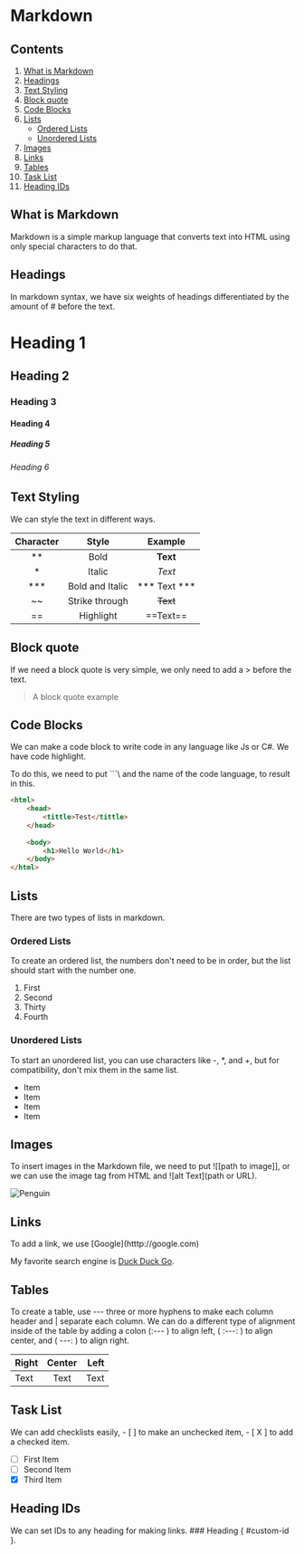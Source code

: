 # Markdown

## Contents

1. [What is Markdown](#what-is-markdown)
2. [Headings](#headings)
3. [Text Styling](#text-styling)
4. [Block quote](#block-quote)
5. [Code Blocks](#code-blocks)
6. [Lists](#lists)
   * [Ordered Lists](#ordered-lists)
   * [Unordered Lists](#unordered-lists)
7. [Images](#images)
8. [Links](#links)
9. [Tables](#tables)
10. [Task List](#task-list)
11. [Heading IDs](#heading-ids)

<div style="page-break-after: always;"></div>

## What is Markdown

Markdown is a simple markup language that converts text into HTML using only special characters to do that.

## Headings 

In markdown syntax, we have six weights of headings differentiated by the amount of # before the text.

# Heading 1

## Heading 2

### Heading 3 

#### Heading 4 

##### Heading 5

###### Heading 6



## Text Styling

We can style the text in different ways.

| Character |      Style      |   Example    |
| :-------: | :-------------: | :----------: |
|    **     |      Bold       |   **Text**   |
|     *     |     Italic      |    *Text*    |
|    ***    | Bold and Italic | *** Text *** |
|    ~~     | Strike through  |   ~~Text~~   |
|    ==     |    Highlight    |   ==Text==   |

<div style="page-break-after: always;"></div>

## Block quote

If we need a block quote is very simple, we only need to add a > before the text. 

> A block quote example

## Code Blocks

We can make a code block to write code in any language like Js or C#. We have code highlight.

To do this, we need to put \`\`\`\ and the name of the code language, to result in this.

```html
<html>
	<head>
		<tittle>Test</tittle>
	</head>
	
	<body>
		<h1>Hello World</h1>
	</body>
</html>
```

<div style="page-break-after: always;"></div>

## Lists

There are two types of lists in markdown.

### Ordered Lists

To create an ordered list, the numbers don't need to be in order, but the list should start with the number one.

1. First
2. Second
3. Thirty
4. Fourth

### Unordered Lists

To start an unordered list, you can use characters like -, *, and +, but for compatibility, don't mix them in the same list.

- Item
- Item
- Item
- Item

<div style="page-break-after: always;"></div>

## Images

To insert images in the Markdown file, we need to put \!\[\[path to image\]\], or we can use the image tag from HTML and \!\[alt Text\]\(path or URL\).

![Penguin](https://upload.wikimedia.org/wikipedia/commons/thumb/5/55/Tux_Enhanced.svg/154px-Tux_Enhanced.svg.png)

## Links

To add a link, we use \[Google\]\(htttp://google.com\)

My favorite search engine is [Duck Duck Go](https://duckduckgo.com "The best search engine for privacy").

## Tables

To create a table, use --- three or more hyphens to make each column header and | separate each column. We can do a different type of alignment inside of the table by adding a colon (:--- ) to align left, ( :---: ) to align center, and ( ---: ) to align right. 

| Right | Center | Left |
| :---- | :----: | ---: |
| Text  |  Text  | Text |

<div style="page-break-after: always;"></div>

## Task List 

We can add checklists easily, - [ ] to make an unchecked item, - [ X ] to add a checked item.

- [ ] First Item
- [ ] Second Item
- [x] Third Item 

## Heading IDs

We can set IDs to any heading for making links. \#\#\# Heading { #custom-id }.
